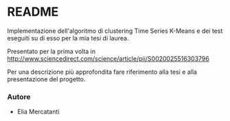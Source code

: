 # README

Implementazione dell'algoritmo di clustering Time Series K-Means e dei test eseguiti su di esso per la mia tesi di laurea. 

Presentato per la prima volta in http://www.sciencedirect.com/science/article/pii/S0020025516303796

Per una descrizione più approfondita fare riferimento alla tesi e alla presentazione del progetto.

### Autore ###
* Elia Mercatanti
